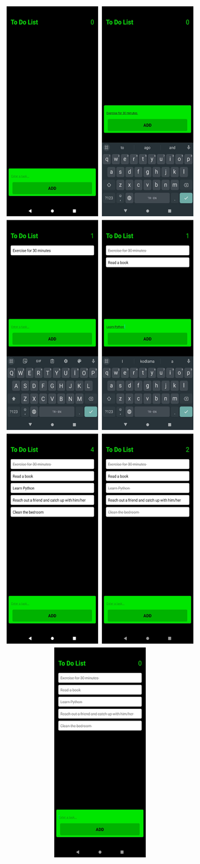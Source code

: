 <div style="display: flex; flex-wrap: wrap; justify-content: center;">
  <img src='Images/1st.jpeg' width=240 height=550 style="margin: 5px;">
  <img src='Images/2nd.jpeg' width=240 height=550 style="margin: 5px;">
  <img src='Images/3rd.jpeg' width=240 height=550 style="margin: 5px;">
  <img src='Images/4th.jpeg' width=240 height=550 style="margin: 5px;">
  <img src='Images/5th.jpeg' width=240 height=550 style="margin: 5px;">
  <img src='Images/6th.jpeg' width=240 height=550 style="margin: 5px;">
  <img src='Images/7th.jpeg' width=240 height=550 style="margin: 5px;">
</div>
